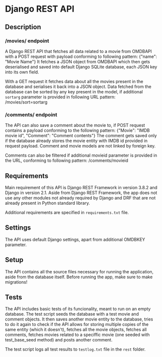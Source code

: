 # Django REST API

## Description
### /movies/ endpoint
A Django REST API that fetches all data related to a movie from OMDBAPI with a POST request with payload conforming to following pattern:
    {"name": "Movie Name"}
It fetches a JSON object from OMDBAPI which then gets deserialised and saved into default Django SQLite database, each JSON key into its own field.

With a GET request it fetches data about all the movies present in the database and serialises it back into a JSON object.
Data fetched from the database can be sorted by any key present in the model, if additional `sortarg` parameter is provided in following URL pattern:
    /movies/sort=sortarg

### /comments/ endpoint

The API can also save a comment about the movie to, if POST request contains a payload conforming to the following pattern:
    {"Movie": "IMDB movie id", "Comment": "Comment contents"}
The comment gets saved only if the database already stores the movie entity with IMDB id provided in request payload. Comment and movie models are not linked by foreign key.

Comments can also be filtered if additional movieid parameter is provided in the URL, conforming to following pattern:
    /comments/movieid

## Requirements
Main requirement of this API is Django REST Framework in version 3.8.2 and Django in version 2.1. Aside from Django REST Framework, the app does not use any other modules not already required by Django and DRF that are not already present in Python standard library.

Additional requirements are specified in `requirements.txt` file.

## Settings

The API uses default Django settings, apart from additional OMDBKEY parameter.

## Setup

The API contains all the source files necessary for running the application, aside from the database itself. Before running the app, make sure to make migrations!

## Tests

The API includes basic tests of its funcionality, meant to run on an empty database. The test script seeds the database with a test movie and comment objects. It then saves another movie entity to the database, tries to do it again to check if the API allows for storing multiple copies of the same entity (which it doesn't),
fetches all the movie objects, fetches all comments, fetches movies related to a speciffic movie (one seeded with test_base_seed method) and posts another comment.

The test script logs all test results to `testlog.txt` file in the `rest` folder.
